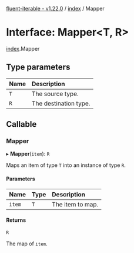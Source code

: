 [fluent-iterable - v1.22.0](../README.md) / [index](../modules/index.md) / Mapper

# Interface: Mapper<T, R\>

[index](../modules/index.md).Mapper

## Type parameters

| Name | Description |
| :------ | :------ |
| `T` | The source type. |
| `R` | The destination type. |

## Callable

### Mapper

▸ **Mapper**(`item`): `R`

Maps an item of type `T` into an instance of type `R`.

#### Parameters

| Name | Type | Description |
| :------ | :------ | :------ |
| `item` | `T` | The item to map. |

#### Returns

`R`

The map of `item`.

